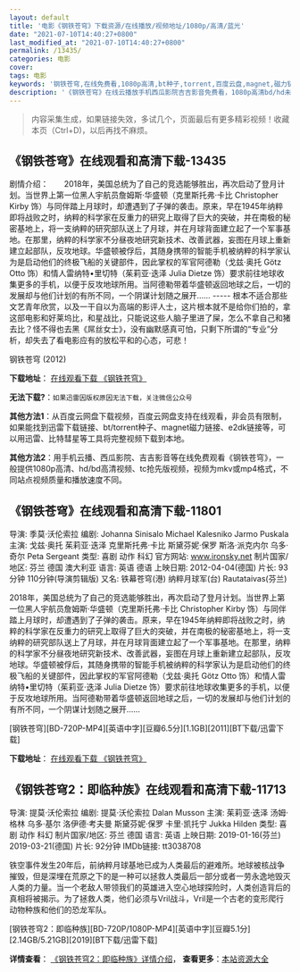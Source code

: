 ```yaml
---
layout: default
title: '电影《钢铁苍穹》下载资源/在线播放/视频地址/1080p/高清/蓝光'
date: "2021-07-10T14:40:27+0800"
last_modified_at: "2021-07-10T14:40:27+0800"
permalink: /13435/
categories: 电影
cover:
tags: 电影
keywords: '钢铁苍穹,在线免费看,1080p高清,bt种子,torrent,百度云盘,magnet,磁力链,迅雷下载资源'
description: '《钢铁苍穹》在线云播放手机西瓜影院吉吉影音免费看，1080p高清bd/hd未删减完整版和tc抢先枪版，mkv/mp4格式，附带bt/torrent种子、magnet/磁力链、百度云盘、网盘资源迅雷下载链接'
---
```


>内容采集生成，如果链接失效，多试几个，页面最后有更多精彩视频！收藏本页（Ctrl+D)，以后再找不麻烦。


## 《钢铁苍穹》在线观看和高清下载-13435

剧情介绍：　　2018年，美国总统为了自己的竞选能够胜出，再次启动了登月计划。当世界上第一位黑人宇航员詹姆斯·华盛顿（克里斯托弗·卡比 Christopher Kirby 饰）与同伴踏上月球时，却遭遇到了子弹的袭击。原来，早在1945年纳粹即将战败之时，纳粹的科学家在反重力的研究上取得了巨大的突破，并在南极的秘密基地上，将一支纳粹的研究部队送上了月球，并在月球背面建立起了一个军事基地。在那里，纳粹的科学家不分昼夜地研究新技术、改善武器，妄图在月球上重新建立起部队，反攻地球。华盛顿被俘后，其随身携带的智能手机被纳粹的科学家认为是启动他们的终极飞船的关键部件，因此掌权的军官阿德勒（戈兹·奥托 Götz Otto 饰）和情人雷纳特•里切特（茱莉亚·迭泽 Julia Dietze 饰）要求前往地球收集更多的手机，以便于反攻地球所用。当阿德勒带着华盛顿返回地球之后，一切的发展却与他们计划的有所不同，一个阴谋计划随之展开……  ----- 根本不适合那些文艺青年欣赏，以及一干自以为高端的影评人士，这片根本就不是给你们拍的，拿这部电影和好莱坞比，和星战比，只能说这些人脑子里进了屎，怎么不拿自己和猪去比？怪不得也去黑《屌丝女士》，没有幽默感真可怕，只剩下所谓的“专业”分析，却失去了看电影应有的放松平和的心态，可悲！


钢铁苍穹 (2012)

**下载地址**： [在线观看下载 《钢铁苍穹》](https://www.btbtdy.me/btdy/dy5789.html) 


**无法下载?**：`如果迅雷因版权原因无法下载，关注微信公众号 `

**其他方法1**：从百度云网盘下载视频，百度云网盘支持在线观看，非会员有限制，如果能找到迅雷下载链接、bt/torrent种子、magnet磁力链接、e2dk链接等，可以用迅雷、比特彗星等工具将完整视频下载到本地。

**其他方法2**：用手机云播、西瓜影院、吉吉影音等在线免费观看《钢铁苍穹》，一般提供1080p高清、hd/bd高清视频、tc抢先版视频，视频为mkv或mp4格式，不同站点视频质量和播放速度不同。


## 《钢铁苍穹》在线观看和高清下载-11801

导演: 季莫·沃伦索拉 编剧: Johanna Sinisalo Michael Kalesniko Jarmo Puskala 主演: 戈兹·奥托 茱莉亚·迭泽 克里斯托弗·卡比 斯黛芬妮·保罗 斯洛·派克内尔 乌多·奇尔 Peta Sergeant 类型: 喜剧 动作 科幻 官方网站: www.ironsky.net 制片国家/地区: 芬兰 德国 澳大利亚 语言: 英语 德语 上映日期: 2012-04-04(德国) 片长: 93分钟 110分钟(导演剪辑版) 又名: 铁幕苍穹(港) 纳粹月球军(台) Rautataivas(芬兰)

2018年，美国总统为了自己的竞选能够胜出，再次启动了登月计划。当世界上第一位黑人宇航员詹姆斯·华盛顿（克里斯托弗·卡比 Christopher Kirby 饰）与同伴踏上月球时，却遭遇到了子弹的袭击。原来，早在1945年纳粹即将战败之时，纳粹的科学家在反重力的研究上取得了巨大的突破，并在南极的秘密基地上，将一支纳粹的研究部队送上了月球，并在月球背面建立起了一个军事基地。在那里，纳粹的科学家不分昼夜地研究新技术、改善武器，妄图在月球上重新建立起部队，反攻地球。华盛顿被俘后，其随身携带的智能手机被纳粹的科学家认为是启动他们的终极飞船的关键部件，因此掌权的军官阿德勒（戈兹·奥托 Götz Otto 饰）和情人雷纳特•里切特（茱莉亚·迭泽 Julia Dietze 饰）要求前往地球收集更多的手机，以便于反攻地球所用。当阿德勒带着华盛顿返回地球之后，一切的发展却与他们计划的有所不同，一个阴谋计划随之展开……


[钢铁苍穹][BD-720P-MP4][英语中字][豆瓣6.5分][1.1GB][2011][BT下载/迅雷下载]

**下载地址**： [在线观看下载 《钢铁苍穹》](https://www.btdx8.com/torrent/iron_sky_2012.html) 


## 《钢铁苍穹2：即临种族》在线观看和高清下载-11713

导演: 提莫·沃伦索拉 编剧: 提莫·沃伦索拉 Dalan Musson 主演: 茱莉亚·迭泽 汤姆·格林 乌多·基尔 洛伊德·考夫曼 斯黛芬妮·保罗 卡里·凯托宁 Jukka Hilden 类型: 喜剧 动作 科幻 制片国家/地区: 芬兰 德国 语言: 英语 上映日期: 2019-01-16(芬兰) 2019-03-21(德国) 片长: 92分钟 IMDb链接: tt3038708

铁空事件发生20年后，前纳粹月球基地已成为人类最后的避难所。地球被核战争摧毁，但是深埋在荒原之下的是一种可以拯救人类最后一部分或者一劳永逸地毁灭人类的力量。当一个老敌人带领我们的英雄进入空心地球探险时，人类创造背后的真相将被揭示。为了拯救人类，他们必须与Vril战斗，Vril是一个古老的变形爬行动物种族和他们的恐龙军队。


[钢铁苍穹2：即临种族][BD-720P/1080P-MP4][英语中字][豆瓣5.1分][2.14GB/5.21GB][2019][BT下载/迅雷下载]

**详情查看**： [《钢铁苍穹2：即临种族》详情介绍](/movie/11713/)， **查看更多**：[本站资源大全](/movie/t/all/)


